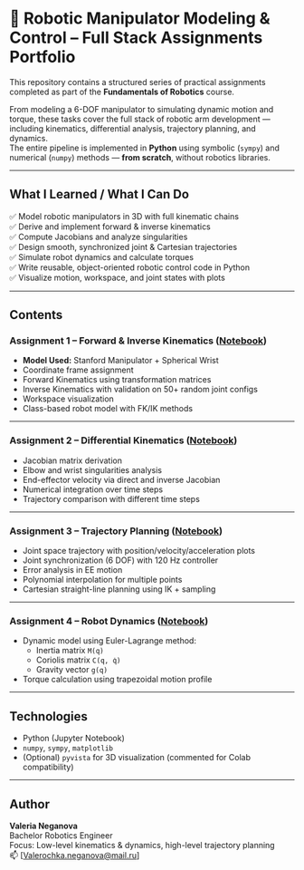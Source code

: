 # 🤖 Robotic Manipulator Modeling & Control – Full Stack Assignments Portfolio

This repository contains a structured series of practical assignments completed as part of the **Fundamentals of Robotics** course.

From modeling a 6-DOF manipulator to simulating dynamic motion and torque, these tasks cover the full stack of robotic arm development — including kinematics, differential analysis, trajectory planning, and dynamics.  
The entire pipeline is implemented in **Python** using symbolic (`sympy`) and numerical (`numpy`) methods — **from scratch**, without robotics libraries.

---

##  What I Learned / What I Can Do

✅ Model robotic manipulators in 3D with full kinematic chains  
✅ Derive and implement forward & inverse kinematics   
✅ Compute Jacobians and analyze singularities  
✅ Design smooth, synchronized joint & Cartesian trajectories  
✅ Simulate robot dynamics and calculate torques  
✅ Write reusable, object-oriented robotic control code in Python  
✅ Visualize motion, workspace, and joint states with plots  


---

##  Contents

###  Assignment 1 – Forward & Inverse Kinematics ([Notebook](assignment-1/FR_ASSIGMENT_1.ipynb))
- **Model Used:** Stanford Manipulator + Spherical Wrist
- Coordinate frame assignment
- Forward Kinematics using transformation matrices
- Inverse Kinematics with validation on 50+ random joint configs
- Workspace visualization
- Class-based robot model with FK/IK methods

---

###  Assignment 2 – Differential Kinematics ([Notebook](assignment-2/FR_Assigment_2.ipynb))
- Jacobian matrix derivation
- Elbow and wrist singularities analysis
- End-effector velocity via direct and inverse Jacobian
- Numerical integration over time steps
- Trajectory comparison with different time steps

---

###  Assignment 3 – Trajectory Planning ([Notebook](assignment-3/FR_Assigment_3.ipynb))
- Joint space trajectory with position/velocity/acceleration plots
- Joint synchronization (6 DOF) with 120 Hz controller
- Error analysis in EE motion
- Polynomial interpolation for multiple points
- Cartesian straight-line planning using IK + sampling

---

###  Assignment 4 – Robot Dynamics ([Notebook](assignment-4/FR_Assigment_4.ipynb))
- Dynamic model using Euler-Lagrange method:
  - Inertia matrix `M(q)`
  - Coriolis matrix `C(q, q̇)`
  - Gravity vector `g(q)`
- Torque calculation using trapezoidal motion profile

---

##  Technologies

- Python (Jupyter Notebook)
- `numpy`, `sympy`, `matplotlib`
- (Optional) `pyvista` for 3D visualization (commented for Colab compatibility)



---

##  Author

**Valeria Neganova**  
Bachelor Robotics Engineer  
Focus: Low-level kinematics & dynamics, high-level trajectory planning  
📫 [Valerochka.neganova@mail.ru]  
